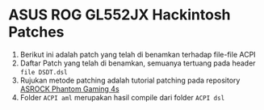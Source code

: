 # ASUS ROG GL552JX Hackintosh Patches

1. Berikut ini adalah patch yang telah di benamkan terhadap file-file ACPI
2. Daftar Patch yang telah di benamkan, semuanya tertuang pada header `file DSDT.dsl`
3. Rujukan metode patching adalah tutorial patching pada repository [ASROCK Phantom Gaming 4s](https://github.com/javanesse/Asrock-Phantom-Gaming-4s-Hackintosh/tree/master/DSDT%20-%20SSDT%20Patching)
4. Folder `ACPI aml` merupakan hasil compile dari folder `ACPI dsl`
